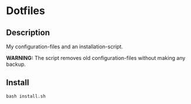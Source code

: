 # Dotfiles
## Description
My configuration-files and an installation-script.

**WARNING:** The script removes old configuration-files without making any backup.

## Install
```
bash install.sh
```
